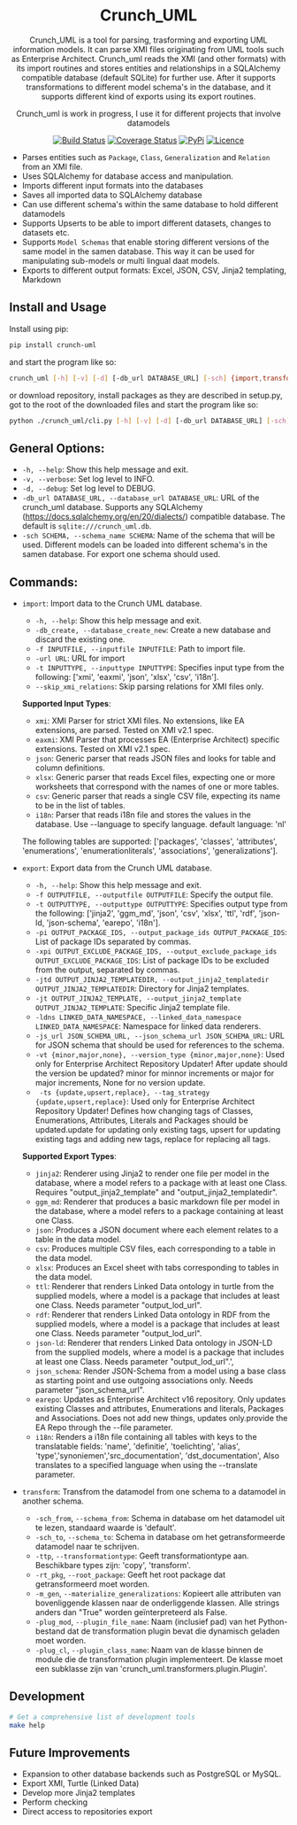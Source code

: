 <div align="center">

# Crunch_UML

Crunch_UML is a tool for parsing, trasforming and exporting UML information models. It can parse XMI files originating from UML tools such as Enterprise Architect. Crunch_uml reads the XMI (and other formats) with its import routines and stores entities and relationships in a SQLAlchemy compatible database (default SQLite) for further use. After it supports transformations to different model schema's in the database, and it supports different kind of exports using its export routines.

Crunch_uml is work in progress, I use it for different projects that involve datamodels 

[![Build Status](https://github.com/brienen/crunch_uml/workflows/build/badge.svg)](https://github.com/brienen/crunch_uml/actions)
[![Coverage Status](https://coveralls.io/repos/github/brienen/crunch_uml/badge.svg?branch=main)](https://coveralls.io/github/brienen/crunch_uml?branch=main)
[![PyPi](https://img.shields.io/pypi/v/crunch_uml)](https://pypi.org/project/crunch_uml)
[![Licence](https://img.shields.io/badge/license-MIT-blue)](LICENSE)

</div>

- Parses entities such as `Package`, `Class`, `Generalization` and `Relation` from an XMI file.
- Uses SQLAlchemy for database access and manipulation.
- Imports different input formats into the databases
- Saves all imported data to SQLAlchemy database
- Can use different schema's within the same database to hold different datamodels
- Supports Upserts to be able to import different datasets, changes to datasets etc.  
- Supports `Model Schemas` that enable storing different versions of the same model in the samen database. This way it can be used for manipulating sub-models or multi lingual daat models.
- Exports to different output formats: Excel, JSON, CSV, Jinja2 templating, Markdown

## Install and Usage

Install using pip:

```bash
pip install crunch-uml
```

and start the program like so:

```bash
crunch_uml [-h] [-v] [-d] [-db_url DATABASE_URL] [-sch] {import,transform,export} ...
```

or download repository, install packages as they are described in setup.py, got to the root of the downloaded files and start the program like so:  

```bash
python ./crunch_uml/cli.py [-h] [-v] [-d] [-db_url DATABASE_URL] [-sch] {import,transform,export} ...
```

## General Options:

- `-h, --help`: Show this help message and exit.
- `-v, --verbose`: Set log level to INFO.
- `-d, --debug`: Set log level to DEBUG.
- `-db_url DATABASE_URL, --database_url DATABASE_URL`: URL of the crunch_uml database. Supports any SQLAlchemy (https://docs.sqlalchemy.org/en/20/dialects/) compatible database. The default is `sqlite:///crunch_uml.db`.
- `-sch SCHEMA, --schema_name SCHEMA`: Name of the schema that will be used. Different models can be loaded into different schema's in the samen database. For export one schema should used.

## Commands:

- `import`: Import data to the Crunch UML database.
  - `-h, --help`: Show this help message and exit.
  - `-db_create, --database_create_new`: Create a new database and discard the existing one.
  - `-f INPUTFILE, --inputfile INPUTFILE`: Path to import file.
  - `-url URL`: URL for import
  - `-t INPUTTYPE, --inputtype INPUTTYPE`: Specifies input type from the following: ['xmi', 'eaxmi', 'json', 'xlsx', 'csv', 'i18n'].
  - `--skip_xmi_relations`: Skip parsing relations for XMI files only.
  
  **Supported Input Types**:
    - `xmi`: XMI Parser for strict XMI files. No extensions, like EA extensions, are parsed. Tested on XMI v2.1 spec.
    - `eaxmi`: XMI Parser that processes EA (Enterprise Architect) specific extensions. Tested on XMI v2.1 spec.
    - `json`: Generic parser that reads JSON files and looks for table and column definitions.
    - `xlsx`: Generic parser that reads Excel files, expecting one or more worksheets that correspond with the names of one or more tables.
    - `csv`: Generic parser that reads a single CSV file, expecting its name to be in the list of tables.
    - `i18n`: Parser that reads i18n file and stores the values in the database. Use --language to specify language. default language: 'nl'
  
  The following tables are supported: ['packages', 'classes', 'attributes', 'enumerations', 'enumerationliterals', 'associations', 'generalizations'].

- `export`: Export data from the Crunch UML database.
  - `-h, --help`: Show this help message and exit.
  - `-f OUTPUTFILE, --outputfile OUTPUTFILE`: Specify the output file.
  - `-t OUTPUTTYPE, --outputtype OUTPUTTYPE`: Specifies output type from the following: ['jinja2', 'ggm_md', 'json', 'csv', 'xlsx', 'ttl', 'rdf', 'json-ld, 'json-schema', 'earepo', 'i18n'].
  - `-pi OUTPUT_PACKAGE_IDS, --output_package_ids OUTPUT_PACKAGE_IDS`: List of package IDs separated by commas.
  - `-xpi OUTPUT_EXCLUDE_PACKAGE_IDS, --output_exclude_package_ids OUTPUT_EXCLUDE_PACKAGE_IDS`: List of package IDs to be excluded from the output, separated by commas.
  - `-jtd OUTPUT_JINJA2_TEMPLATEDIR, --output_jinja2_templatedir OUTPUT_JINJA2_TEMPLATEDIR`: Directory for Jinja2 templates.
  - `-jt OUTPUT_JINJA2_TEMPLATE, --output_jinja2_template OUTPUT_JINJA2_TEMPLATE`: Specific Jinja2 template file.
  - `-ldns LINKED_DATA_NAMESPACE, --linked_data_namespace LINKED_DATA_NAMESPACE`: Namespace for linked data renderers.
  - `-js_url JSON_SCHEMA_URL, --json_schema_url JSON_SCHEMA_URL`: URL for JSON schema that should be used for references to the schema.
  - `-vt {minor,major,none}, --version_type {minor,major,none}`: Used only for Enterprise Architect Repository Updater! After update should the version be updated? minor for minnor increments or major for major increments, None for no version update.
  - ` -ts {update,upsert,replace}, --tag_strategy {update,upsert,replace}`: Used only for Enterprise Architect Repository Updater! Defines how changing tags of Classes, Enumerations, Attributes, Literals and Packages should be updated.update for updating only existing tags, upsert for updating existing tags and adding new tags, replace for replacing all tags.
 
  **Supported Export Types**:
    - `jinja2`: Renderer using Jinja2 to render one file per model in the database, where a model refers to a package with at least one Class. Requires "output_jinja2_template" and "output_jinja2_templatedir".
    - `ggm_md`: Renderer that produces a basic markdown file per model in the database, where a model refers to a package containing at least one Class.
    - `json`: Produces a JSON document where each element relates to a table in the data model.
    - `csv`: Produces multiple CSV files, each corresponding to a table in the data model.
    - `xlsx`: Produces an Excel sheet with tabs corresponding to tables in the data model.
    - `ttl`: Renderer that renders Linked Data ontology in turtle from the supplied models, where a model is a package that includes at least one Class. Needs parameter "output_lod_url".
    - `rdf`: Renderer that renders Linked Data ontology in RDF from the supplied models, where a model is a package that includes at least one Class.  Needs parameter "output_lod_url".
    - `json-ld`: Renderer that renders Linked Data ontology in JSON-LD from the supplied models, where a model is a package that includes at least one Class. Needs parameter "output_lod_url".',
    - `json_schema`: Render JSON-Schema from a model using a base class as starting point and use outgoing associations only. Needs parameter "json_schema_url".  
    - `earepo`: Updates as Enterprise Architect v16 repository. Only updates existing Classes and attributes, Enumerations and literals, Packages and Associations. Does not add new things, updates only.provide the EA Repo through the --file parameter.
    - `i18n`: Renders a i18n file containing all tables with keys to the translatable fields: 'name', 'definitie', 'toelichting', 'alias', 'type','synoniemen','src_documentation', 'dst_documentation', Also translates to a specified language when using the --translate parameter.

- `transform`: Transfrom the datamodel from one schema to a datamodel in another schema.
  - `-sch_from`, `--schema_from`: Schema in database om het datamodel uit te lezen, standaard waarde is 'default'.
  - `-sch_to`, `--schema_to`: Schema in database om het getransformeerde datamodel naar te schrijven.
  - `-ttp`, `--transformationtype`: Geeft transformationtype aan. Beschikbare types zijn: 'copy', 'transform'.
  - `-rt_pkg`, `--root_package`: Geeft het root package dat getransformeerd moet worden.
  - `-m_gen`, `--materialize_generalizations`: Kopieert alle attributen van bovenliggende klassen naar de onderliggende klassen. Alle strings anders dan "True" worden geïnterpreteerd als False.
  - `-plug_mod`, `--plugin_file_name`: Naam (inclusief pad) van het Python-bestand dat de transformation plugin bevat die dynamisch geladen moet worden.
  - `-plug_cl`, `--plugin_class_name`: Naam van de klasse binnen de module die de transformation plugin implementeert. De klasse moet een subklasse zijn van 'crunch_uml.transformers.plugin.Plugin'.

## Development

```bash
# Get a comprehensive list of development tools
make help
```

## Future Improvements

- Expansion to other database backends such as PostgreSQL or MySQL.
- Export XMI, Turtle (Linked Data)
- Develop more Jinja2 templates
- Perform checking
- Direct access to repositories export
